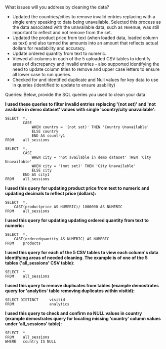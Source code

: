 What issues will you address by cleaning the data?

- Updated the countries/cities to remove invalid entries replacing with a single entry speaking to data being unavailable. Selected this process as the data associated with the unavailable data, such as revenue, was still important to reflect and not remove from the set. 
- Updated the product price from text (when loaded data, loaded column as text) and also turned the amounts into an amount that reflects actual dollars for readability and accuracy. 
- Update ordered quantity from text to numeric. 
- Viewed all columns in each of the 5 uploaded CSV tables to identify areas of discrepancy and invalid entries - also supported identifying the need to update column titles to remove and upper case letters to ensure all lower case to run queries. 
- Checked for and identified duplicate and Null values for key data to use in queries (identified to update to ensure usability)

Queries:
Below, provide the SQL queries you used to clean your data.

**I used these queries to filter invalid entries replacing '(not set)' and 'not available in demo dataset' values with single 'country/city unavailable':**

```
SELECT 	*,
		CASE
			WHEN country = '(not set)' THEN 'Country Unavailable'
			ELSE country
			END AS country1
FROM 	all_sessions 

SELECT 	*,
		CASE
			WHEN city = 'not available in demo dataset' THEN 'City Unavailable'
			WHEN city = '(not set)' THEN 'City Unavailable'
			ELSE city
		END AS city1
FROM 	all_sessions 

```

**I used this query for updating product price from text to numeric and updating decimals to reflect price (dollars):**

```
SELECT 	*,
    CAST(productprice AS NUMERIC)/ 1000000 AS NUMERIC
FROM 	all_sessions
```

**I used this query for updating updating ordered quantity from text to numeric:**

```
SELECT 	*,
    CAST(orderedquantity AS NUMERIC) AS NUMERIC
FROM    products
```

**I used this query for each of the 5 CSV tables to view each column's data identifying areas of needed cleaning. The example is of one of the 5 tables ('all_sessions' CSV table):**

```
SELECT  *
FROM    all_sessions
```

**I used this query to remove duplicates from tables (example demostrates query for 'analytics' table removing duplicates within visitid):**

```
SELECT DISTINCT     visitid
FROM                analytics
```

**I used this query to check and confirm no NULL values in country (example demostrates query for locating missing 'country' column values under 'all_sessions' table):**

```
SELECT  *
FROM    all_sessions
WHERE   country IS NULL
```


